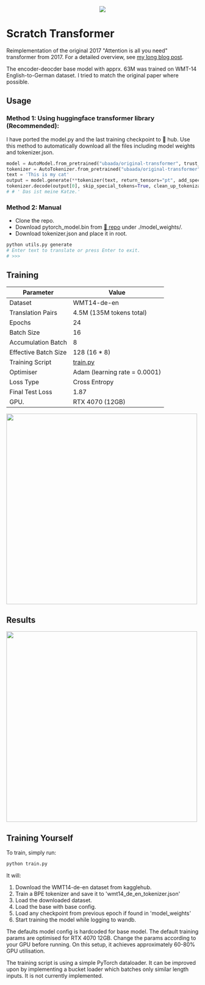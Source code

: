 
<p align="center">
  <img src="https://github.com/user-attachments/assets/f95d8fec-9793-4d91-a8d0-7caaa607de8d" />
</p>

# Scratch Transformer
Reimplementation of the original 2017 "Attention is all you need" transformer from 2017. For a detailed overview, see [my long blog post](https://www.ubaada.com/post/fc9c5fc3).

The encoder-deocder base model with apprx. 63M was trained on WMT-14 English-to-German dataset. I tried to match the original paper where possible.
## Usage
### Method 1: Using huggingface transformer library (Recommended): 
I have ported the model.py and the last training checkpoint to 🤗 hub. Use this method to automatically download all the files including model weights and tokenizer.json.
``` python
model = AutoModel.from_pretrained("ubaada/original-transformer", trust_remote_code=True)
tokenizer = AutoTokenizer.from_pretrained("ubaada/original-transformer")
text = 'This is my cat'
output = model.generate(**tokenizer(text, return_tensors="pt", add_special_tokens=True, truncation=True, max_length=100))
tokenizer.decode(output[0], skip_special_tokens=True, clean_up_tokenization_spaces=True)
# # ' Das ist meine Katze.'
```

### Method 2: Manual
- Clone the repo.
- Download pytorch_model.bin from [🤗 repo](https://huggingface.co/ubaada/original-transformer) under ./model_weights/.
- Download tokenizer.json and place it in root.
``` bash
python utils.py generate
# Enter text to translate or press Enter to exit.
# >>> 
```
## Training

| Parameter            | Value                                                                                           |
|----------------------|-------------------------------------------------------------------------------------------------|
| Dataset              | WMT14-de-en                                                                                     |
| Translation Pairs    | 4.5M (135M tokens total)                                                                         |
| Epochs               | 24                                                                                              |
| Batch Size           | 16                                                                                              |
| Accumulation Batch   | 8                                                                                               |
| Effective Batch Size | 128 (16 * 8)                                                                                    |
| Training Script      | [train.py](https://github.com/ubaada/scratch-transformer/blob/main/train.py)             |
| Optimiser            | Adam (learning rate = 0.0001)                                                                   |
| Loss Type            | Cross Entropy |
| Final Test Loss      | 1.87 |
| GPU.                 | RTX 4070 (12GB) |

<img src="https://github.com/user-attachments/assets/e533e35b-0236-4856-81d8-7f0b949478f9" width="500"/>


## Results
<img src="https://github.com/user-attachments/assets/6a9e8714-95f5-4c9f-a24a-472a7726feff" width="500" />


## Training Yourself
To train, simply run:
``` bash
python train.py
```
It will:
1. Download the WMT14-de-en dataset from kagglehub.
2. Train a BPE tokenizer and save it to 'wmt14_de_en_tokenizer.json'
3. Load the downloaded dataset.
4. Load the base with base config.
5. Load any checkpoint from previous epoch if found in 'model_weights'
6. Start training the model while logging to wandb.


The defaults model config is hardcoded for base model. The default training params are optimised for RTX 4070 12GB. Change the params according to your GPU before running. On this setup, it achieves approximately 60-80% GPU utilisation. 

The training script is using a simple PyTorch dataloader. It can be improved upon by implementing a bucket loader which batches only similar length inputs. It is not currently implemented.
